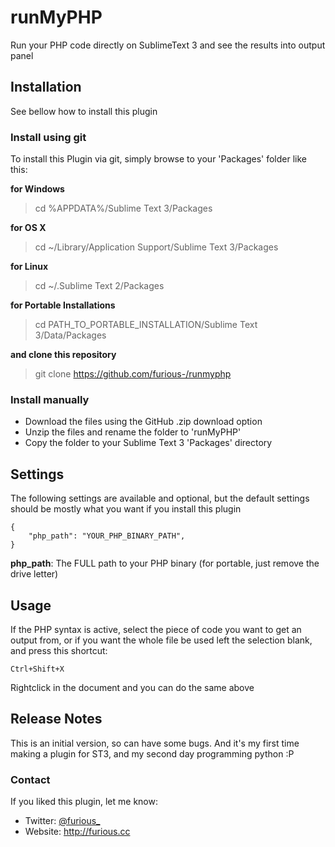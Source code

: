 # runMyPHP
Run your PHP code directly on SublimeText 3 and see the results into output panel

## Installation
See bellow how to install this plugin

### Install using git
To install this Plugin via git, simply browse to your 'Packages' folder like this:

**for Windows**
> cd %APPDATA%/Sublime Text 3/Packages

**for OS X**
> cd ~/Library/Application Support/Sublime Text 3/Packages

**for Linux**
> cd ~/.Sublime Text 2/Packages

**for Portable Installations**
> cd PATH_TO_PORTABLE_INSTALLATION/Sublime Text 3/Data/Packages

**and clone this repository**
> git clone https://github.com/furious-/runmyphp


### Install manually
* Download the files using the GitHub .zip download option
* Unzip the files and rename the folder to 'runMyPHP'
* Copy the folder to your Sublime Text 3 'Packages' directory

## Settings
The following settings are available and optional, but the default settings should be mostly what you want if you install this plugin
	
	{
		"php_path": "YOUR_PHP_BINARY_PATH",
	}

**php_path**: The FULL path to your PHP binary (for portable, just remove the drive letter)

## Usage
If the PHP syntax is active, select the piece of code you want to get an output from, or if you want the whole file be used left the selection blank, and press this shortcut:

	Ctrl+Shift+X

Rightclick in the document and you can do the same above

## Release Notes
This is an initial version, so can have some bugs. And it's my first time making a plugin for ST3, and my second day programming python :P

### Contact
If you liked this plugin, let me know:

* Twitter: [@furious_](http://twitter.com/furious_)
* Website: <http://furious.cc>
